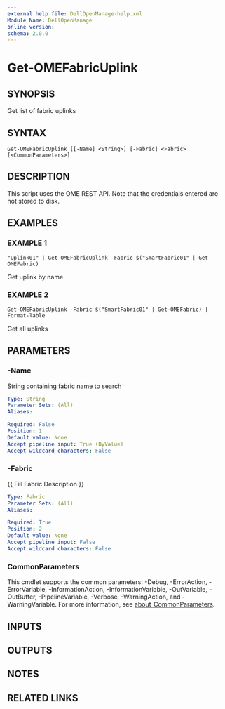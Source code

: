 ```yaml
---
external help file: DellOpenManage-help.xml
Module Name: DellOpenManage
online version:
schema: 2.0.0
---
```


# Get-OMEFabricUplink

## SYNOPSIS
Get list of fabric uplinks

## SYNTAX

```
Get-OMEFabricUplink [[-Name] <String>] [-Fabric] <Fabric> [<CommonParameters>]
```

## DESCRIPTION
This script uses the OME REST API.
Note that the credentials entered are not stored to disk.

## EXAMPLES

### EXAMPLE 1
```
"Uplink01" | Get-OMEFabricUplink -Fabric $("SmartFabric01" | Get-OMEFabric)
```

Get uplink by name

### EXAMPLE 2
```
Get-OMEFabricUplink -Fabric $("SmartFabric01" | Get-OMEFabric) | Format-Table
```

Get all uplinks

## PARAMETERS

### -Name
String containing fabric name to search

```yaml
Type: String
Parameter Sets: (All)
Aliases:

Required: False
Position: 1
Default value: None
Accept pipeline input: True (ByValue)
Accept wildcard characters: False
```

### -Fabric
{{ Fill Fabric Description }}

```yaml
Type: Fabric
Parameter Sets: (All)
Aliases:

Required: True
Position: 2
Default value: None
Accept pipeline input: False
Accept wildcard characters: False
```

### CommonParameters
This cmdlet supports the common parameters: -Debug, -ErrorAction, -ErrorVariable, -InformationAction, -InformationVariable, -OutVariable, -OutBuffer, -PipelineVariable, -Verbose, -WarningAction, and -WarningVariable. For more information, see [about_CommonParameters](http://go.microsoft.com/fwlink/?LinkID=113216).

## INPUTS

## OUTPUTS

## NOTES

## RELATED LINKS
